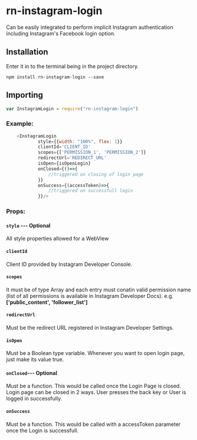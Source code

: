 # rn-instagram-login
Can be easily integrated to perform implicit Instagram authentication including Instagram's Facebook 
login option.
## Installation
Enter it in to the terminal being in the project directory. 
```
npm install rn-instagram-login --save
```
## Importing
```js
var InstagramLogin = require("rn-instagram-login") 
```

### Example:
```js
	<InstagramLogin
    		style={{width: "100%", flex: 1}}
            clientId='CLIENT_ID'
            scopes={['PERMISSION_1', 'PERMISSION_2']}
            redirectUrl='REDIRECT_URL'
            isOpen={isOpenLogin}
            onClosed={()=>{
            	//triggered on closing of login page
            }}
            onSuccess={(accessToken)=>{
            	//triggered on successfull login
            }}/>
```
### Props:

#### ```style``` --- Optional
All style properties allowed for a WebView
#### ```clientId```
Client ID provided by Instagram Developer Console.
#### ```scopes```
It must be of type Array and each entry must conatin valid permission name (list of all permissions 
is available in Instagram Developer Docs). e.g. **['public_content', 'follower_list']**
#### ```redirectUrl```
Must be the redirect URL registered in Instagram Developer Settings.
#### ```isOpen```
Must be a Boolean type variable. Whenever you want to open login page, just make its value true.
#### ```onClosed```--- Optional
Must be a function. This would be called once the Login Page is closed. Login page can be closed in 2 
ways. User presses the back key or User is logged in successfully.
#### ```onSuccess```
Must be a function. This would be called with a accessToken parameter once the Login is successfull.
